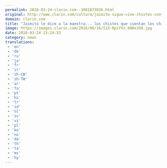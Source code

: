 ```yaml
---
permalink: 2018-03-24-clarin.com--1081873026.html
original: http://www.clarin.com/cultura/jaimito-sigue-vivo-chistes-contando-chicos_0_HJJGznG9z.html
domain: clarin.com
title: "Jaimito le dice a la maestra... los chistes que cuentan los chicos"
image: https://images.clarin.com/2016/06/16/S1X-RpiYVx_600x338.jpg
date: 2018-03-24 23:24:53
category: news
translations: 
 - 'en'
 - 'de'
 - 'ru'
 - 'ja'
 - 'fr'
 - 'it'
 - 'zh-CN'
 - 'zh-TW'
 - 'ar'
 - 'fa'
 - 'pt'
 - 'hi'
 - 'tr'
 - 'id'
 - 'nl'
 - 'sv'
 - 'vi'
 - 'pl'
 - 'ko'
 - 'no'
 - 'da'
 - 'th'
 - 'ta'
 - 'ms'
 - 'hy'
---
```


